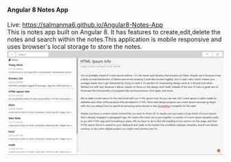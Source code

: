 #### Angular 8 Notes App <br>
Live: https://salmanma6.github.io/Angular8-Notes-App <br>
This is notes app built on Angular 8. It has features to create,edit,delete the notes and search within the notes.This application is mobile responsive and uses browser's local storage to store the notes.<br>
<img src="Angular 8 Notes.png" />
